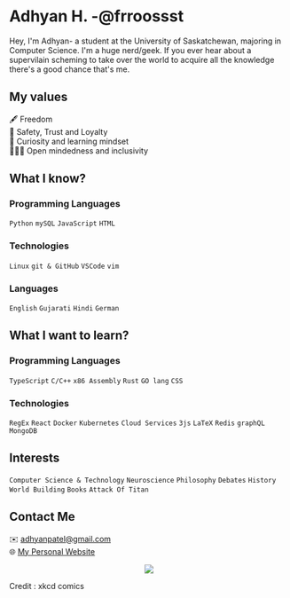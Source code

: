 # Adhyan H. -@frroossst
Hey, I'm Adhyan- a student at the University of Saskatchewan, majoring in Computer Science. I'm a huge nerd/geek. If you ever hear about a supervilain scheming to take over the world to acquire all the knowledge there's a good chance that's me.

## My values
🖋 Freedom \
💝 Safety, Trust and Loyalty \
🔎 Curiosity and learning mindset \
🧑‍🤝‍🧑 Open mindedness and inclusivity 

## What I know?
### Programming Languages
`Python` `mySQL` `JavaScript` `HTML`

### Technologies
`Linux` `git & GitHub` `VSCode` `vim`

### Languages
`English` `Gujarati` `Hindi` `German`

## What I want to learn?
### Programming Languages
`TypeScript` `C/C++` `x86 Assembly` `Rust` `GO lang` `CSS`
### Technologies
`RegEx` `React` `Docker` `Kubernetes` `Cloud Services` `3js` `LaTeX` `Redis` `graphQL` `MongoDB`

## Interests
`Computer Science & Technology` `Neuroscience` `Philosophy` `Debates` `History` `World Building` `Books` `Attack Of Titan`

## Contact Me
✉️ adhyanpatel@gmail.com \
🌐 [My Personal Website](https://frroossst.github.io/resume/)

<p align="center">
  <img src="https://frroossst.github.io/resume/coding.png">
  <p>Credit : xkcd comics</p>
</p>

<!---
frroossst/frroossst is a ✨ special ✨ repository because its `README.md` (this file) appears on your GitHub profile.
You can click the Preview link to take a look at your changes.
--->
